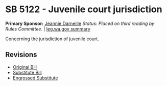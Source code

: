 # SB 5122 - Juvenile court jurisdiction
**Primary Sponsor:** [Jeannie Darneille](/person/leg/darneill_je.md)
*Status: Placed on third reading by Rules Committee.* | [leg.wa.gov summary](https://app.leg.wa.gov/billsummary?BillNumber=5122&Year=2021)

Concerning the jurisdiction of juvenile court.

## Revisions
* [Original Bill](1/)
* [Substitute Bill](S/)
* [Engrossed Substitute](S.E/)